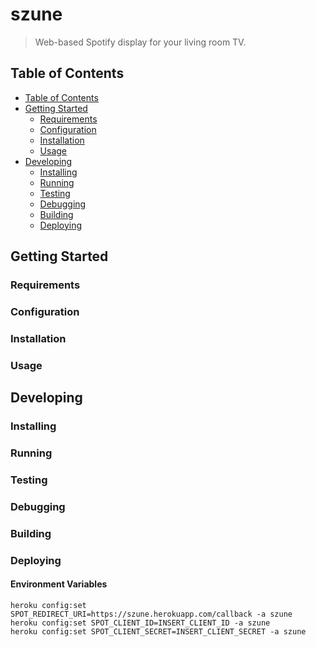 # szune
> Web-based Spotify display for your living room TV.

## Table of Contents

- [Table of Contents](#table-of-contents)
- [Getting Started](#getting-started)
    - [Requirements](#requirements)
    - [Configuration](#configuration)
    - [Installation](#installation)
    - [Usage](#usage)
- [Developing](#developing)
    - [Installing](#installing)
    - [Running](#running)
    - [Testing](#testing)
    - [Debugging](#debugging)
    - [Building](#building)
    - [Deploying](#deploying)

## Getting Started

### Requirements

### Configuration

### Installation

### Usage

## Developing

### Installing

### Running

### Testing

### Debugging

### Building

### Deploying

#### Environment Variables

```
heroku config:set SPOT_REDIRECT_URI=https://szune.herokuapp.com/callback -a szune
heroku config:set SPOT_CLIENT_ID=INSERT_CLIENT_ID -a szune
heroku config:set SPOT_CLIENT_SECRET=INSERT_CLIENT_SECRET -a szune
```
